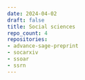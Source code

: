 ```yaml
---
date: 2024-04-02
draft: false
title: Social sciences
repo_count: 4
repositories:
- advance-sage-preprint
- socarxiv
- ssoar
- ssrn
---
```



